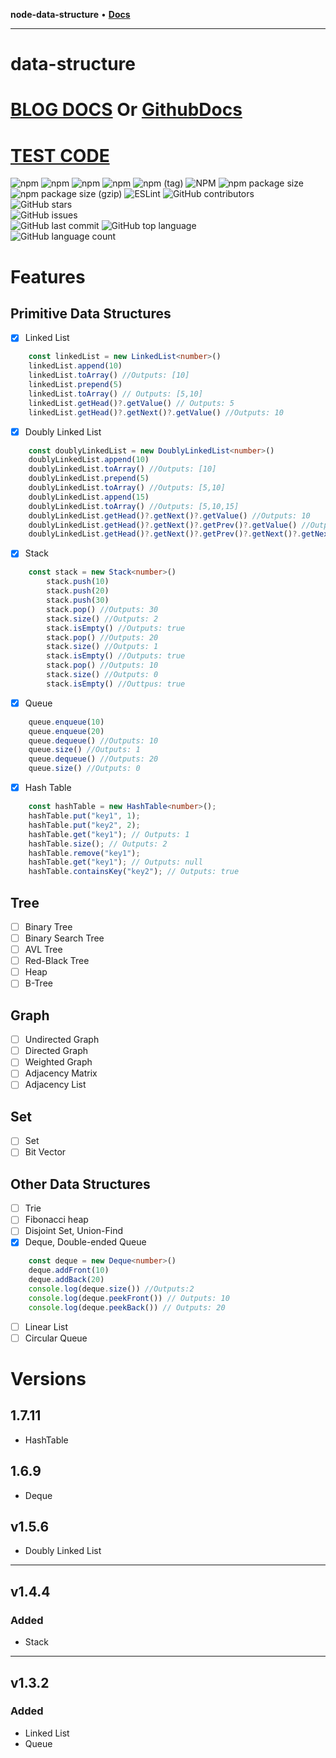 **node-data-structure** • [**Docs**](modules.md)

***

# data-structure

# [BLOG DOCS](https://juny.blog/repository-markdown-viewer/data-structure/docs/index/README.md) Or [GithubDocs](https://github.com/jun-young1993/data-structure/tree/main/docs)
# [TEST CODE](https://github.com/jun-young1993/data-structure/tree/main/__test__)

![npm](https://img.shields.io/npm/dm/node-data-structure)
![npm](https://img.shields.io/npm/dt/node-data-structure)
![npm](https://img.shields.io/npm/dw/node-data-structure)
![npm](https://img.shields.io/npm/v/node-data-structure)
![npm (tag)](https://img.shields.io/npm/v/node-data-structure/latest)
![NPM](https://img.shields.io/npm/l/node-data-structure)
![npm package size](https://img.shields.io/bundlephobia/min/node-data-structure)
![npm package size (gzip)](https://img.shields.io/bundlephobia/minzip/node-data-structure)
![ESLint](https://img.shields.io/badge/code%20style-eslint-brightgreen)
![GitHub contributors](https://img.shields.io/github/contributors/jun-young1993/data-structure)  
![GitHub stars](https://img.shields.io/github/stars/jun-young1993/data-structure)  
![GitHub issues](https://img.shields.io/github/issues/jun-young1993/data-structure)  
![GitHub last commit](https://img.shields.io/github/last-commit/jun-young1993/data-structure)
![GitHub top language](https://img.shields.io/github/languages/top/jun-young1993/data-structure)  
![GitHub language count](https://img.shields.io/github/languages/count/jun-young1993/data-structure)

# Features
## Primitive Data Structures
- [x] Linked List
```typescript
	const linkedList = new LinkedList<number>()
	linkedList.append(10)
	linkedList.toArray() //Outputs: [10]
	linkedList.prepend(5)
	linkedList.toArray() // Outputs: [5,10]
	linkedList.getHead()?.getValue() // Outputs: 5
	linkedList.getHead()?.getNext()?.getValue() //Outputs: 10
```
- [x] Doubly Linked List
```typescript
	const doublyLinkedList = new DoublyLinkedList<number>()
	doublyLinkedList.append(10)
	doublyLinkedList.toArray() //Outputs: [10]
	doublyLinkedList.prepend(5)
	doublyLinkedList.toArray() //Outputs: [5,10]
	doublyLinkedList.append(15)
	doublyLinkedList.toArray() //Outputs: [5,10,15]
	doublyLinkedList.getHead()?.getNext()?.getValue() //Outputs: 10
	doublyLinkedList.getHead()?.getNext()?.getPrev()?.getValue() //Outputs: 5
	doublyLinkedList.getHead()?.getNext()?.getPrev()?.getNext()?.getNext()?.getValue() //OutPuts: 15
```
- [x] Stack
```typescript
	const stack = new Stack<number>()
        stack.push(10)
        stack.push(20)
        stack.push(30)
        stack.pop() //Outputs: 30
        stack.size() //Outputs: 2
        stack.isEmpty() //Outputs: true
        stack.pop() //Outputs: 20
        stack.size() //Outputs: 1
        stack.isEmpty() //Outputs: true
        stack.pop() //Outputs: 10
        stack.size() //Outputs: 0
        stack.isEmpty() //Outtpus: true
```
- [x] Queue
```typescript
	queue.enqueue(10)
	queue.enqueue(20)
	queue.dequeue() //Outputs: 10
	queue.size() //Outputs: 1
	queue.dequeue() //Outputs: 20
	queue.size() //Outputs: 0
```
- [x] Hash Table
```typescript
    const hashTable = new HashTable<number>();
    hashTable.put("key1", 1);
    hashTable.put("key2", 2);
    hashTable.get("key1"); // Outputs: 1
    hashTable.size(); // Outputs: 2
    hashTable.remove("key1");
    hashTable.get("key1"); // Outputs: null
    hashTable.containsKey("key2"); // Outputs: true
```
## Tree
- [ ] Binary Tree
- [ ] Binary Search Tree
- [ ] AVL Tree
- [ ] Red-Black Tree
- [ ] Heap
- [ ] B-Tree
## Graph
- [ ] Undirected Graph
- [ ] Directed Graph
- [ ] Weighted Graph
- [ ] Adjacency Matrix
- [ ] Adjacency List
## Set
- [ ] Set
- [ ] Bit Vector
## Other Data Structures
- [ ] Trie
- [ ] Fibonacci heap
- [ ] Disjoint Set, Union-Find
- [x] Deque, Double-ended Queue
```typescript
    const deque = new Deque<number>()
    deque.addFront(10)
    deque.addBack(20)
    console.log(deque.size()) //Outputs:2
    console.log(deque.peekFront()) // Outputs: 10
    console.log(deque.peekBack()) // Outputs: 20
```
- [ ] Linear List
- [ ] Circular Queue

# Versions
## 1.7.11
- HashTable
## 1.6.9
- Deque
## v1.5.6
- Doubly Linked List
---
## v1.4.4
### Added
- Stack
---
## v1.3.2
### Added
- Linked List
- Queue
